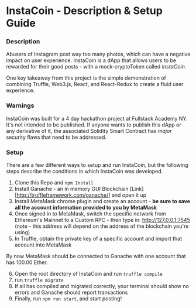# InstaCoin - Description & Setup Guide

### Description

Abusers of Instagram post way too many photos, which can have a negative impact on user experience. InstaCoin is a dApp that allows users to be rewarded for their good posts - with a mock-cryptoToken called *InstaCoin*.

One key takeaway from this project is the simple demonstration of combining Truffle, Web3.js, React, and React-Redux to create a fluid user experience.

### Warnings

InstaCoin was built for a 4 day hackathon project at Fullstack Academy NY. It's not intended to be published. If anyone wants to publish this dApp or any derivative of it, the associated Solidity Smart Contract has *major* security flaws that need to be addressed.

### Setup

There are a few different ways to setup and run InstaCoin, but the following steps describe the conditions in which InstaCoin was developed.

1. Clone this Repo and `npm Install`
2. Install Ganache - an in memory GUI Blockchain [Link][http://truffleframework.com/ganache/] and open it up
3. Install MetaMask chrome plugin and create an account - **be sure to save all the account information provided to you by MetaMask**
4. Once signed in to MetaMask, switch the specific network from Ethereum's Mainnet to a Custom RPC - then type in: http://127.0.0.1:7545 (note - this address will depend on the address of the blockchain you're using)
5. In Truffle, obtain the private key of a specific account and import that account into MetaMask

By now MetaMask should be connected to Ganache with one account that has 100.00 Ether.

6. Open the root directory of InstaCoin and run `truffle compile`
7. run `truffle migrate`
8. If all has compiled and migrated correctly, your terminal should show no errors and Ganache should report transactions
9. Finally, run `npm run start`, and start posting!
